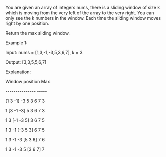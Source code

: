<p>You are given an array of integers nums, there is a sliding window of size k which is moving from the very left of the array to the very right. You can only see the k numbers in the window. Each time the sliding window moves right by one position.</p>
<p>Return the max sliding window.</p>
<p>Example 1:</p>
<p>Input: nums = [1,3,-1,-3,5,3,6,7], k = 3</p>
<p>Output: [3,3,5,5,6,7]</p>
<p>Explanation: </p>
<p>Window position                Max</p>
<p>---------------               -----</p>
<p>[1  3  -1] -3  5  3  6  7       3</p>
<p> 1 [3  -1  -3] 5  3  6  7       3</p>
<p> 1  3 [-1  -3  5] 3  6  7       5</p>
<p> 1  3  -1 [-3  5  3] 6  7       5</p>
<p> 1  3  -1  -3 [5  3  6] 7       6</p>
<p> 1  3  -1  -3  5 [3  6  7]      7</p>
